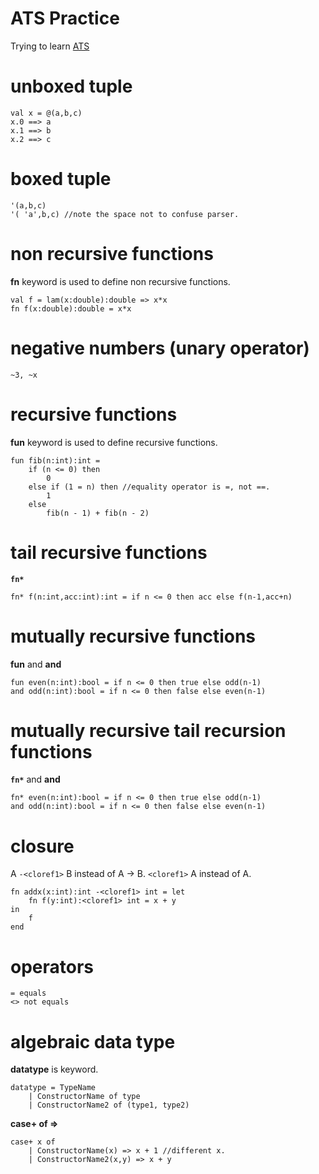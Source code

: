 # ATS Practice

Trying to learn [ATS](http://www.ats-lang.org/)


# unboxed tuple

    val x = @(a,b,c)
    x.0 ==> a
    x.1 ==> b
    x.2 ==> c

# boxed tuple

    '(a,b,c)
    '( 'a',b,c) //note the space not to confuse parser.

# non recursive functions

**fn** keyword is used to define non recursive functions.

    val f = lam(x:double):double => x*x
    fn f(x:double):double = x*x

# negative numbers (unary operator)

    ~3, ~x

# recursive functions

**fun** keyword is used to define recursive functions.

    fun fib(n:int):int = 
        if (n <= 0) then 
            0 
        else if (1 = n) then //equality operator is =, not ==.
            1
        else
            fib(n - 1) + fib(n - 2)

# tail recursive functions

**`fn*`**

    fn* f(n:int,acc:int):int = if n <= 0 then acc else f(n-1,acc+n)

# mutually recursive functions

**fun** and **and**

    fun even(n:int):bool = if n <= 0 then true else odd(n-1)
    and odd(n:int):bool = if n <= 0 then false else even(n-1)

# mutually recursive tail recursion functions

**`fn*`** and **and**

    fn* even(n:int):bool = if n <= 0 then true else odd(n-1)
    and odd(n:int):bool = if n <= 0 then false else even(n-1)

# closure

A `-<cloref1>` B instead of A -> B. `<cloref1>` A instead of A.

    fn addx(x:int):int -<cloref1> int = let
        fn f(y:int):<cloref1> int = x + y
    in
        f
    end   

# operators

    = equals
    <> not equals

# algebraic data type

**datatype** is keyword.

    datatype = TypeName
        | ConstructorName of type
        | ConstructorName2 of (type1, type2)

**case+ of =>** 

    case+ x of
        | ConstructorName(x) => x + 1 //different x.
        | ConstructorName2(x,y) => x + y

 

